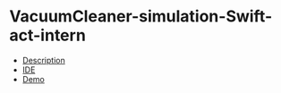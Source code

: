 # VacuumCleaner-simulation-Swift-act-intern
- [Description](#Description)
- [IDE](#IDE)
- [Demo](#Demo)
